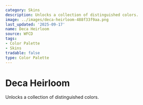 ```yaml
---
category: Skins
description: Unlocks a collection of distinguished colors.
image: ../images/deca-heirloom-488f33f9aa.png
last_updated: '2025-09-17'
name: Deca Heirloom
source: WFCD
tags:
- Color Palette
- Skins
tradable: false
type: Color Palette
---
```


# Deca Heirloom

Unlocks a collection of distinguished colors.

